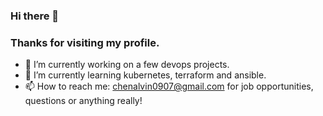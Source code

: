 ### Hi there 👋

### Thanks for visiting my profile.

- 🔭 I’m currently working on a few devops projects.
- 🌱 I’m currently learning kubernetes, terraform and ansible. 
- 📫 How to reach me: chenalvin0907@gmail.com for job opportunities, questions or anything really!

<!--
**alvinchx/alvinchx** is a ✨ _special_ ✨ repository because its `README.md` (this file) appears on your GitHub profile.

Here are some ideas to get you started:

- 🔭 I’m currently working on ...
- 🌱 I’m currently learning ...
- 👯 I’m looking to collaborate on ...
- 🤔 I’m looking for help with ...
- 💬 Ask me about ...
- 📫 How to reach me: ...
- 😄 Pronouns: ...
- ⚡ Fun fact: ...
-->
